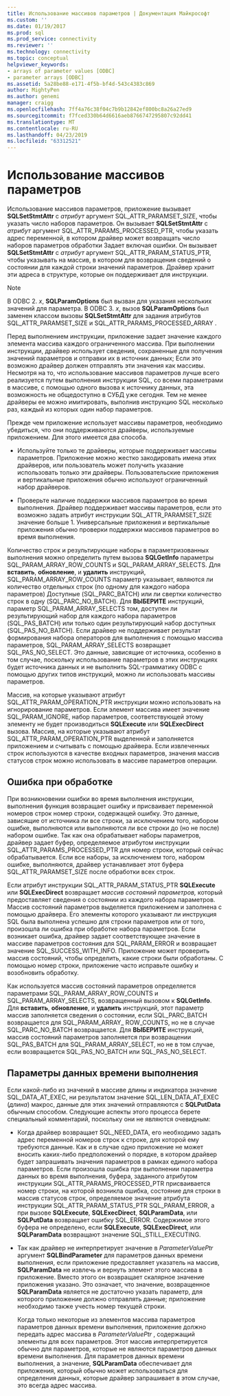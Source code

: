 ```yaml
---
title: Использование массивов параметров | Документация Майкрософт
ms.custom: ''
ms.date: 01/19/2017
ms.prod: sql
ms.prod_service: connectivity
ms.reviewer: ''
ms.technology: connectivity
ms.topic: conceptual
helpviewer_keywords:
- arrays of parameter values [ODBC]
- parameter arrays [ODBC]
ms.assetid: 5a28be88-e171-4f5b-bf4d-543c4383c869
author: MightyPen
ms.author: genemi
manager: craigg
ms.openlocfilehash: 7ff4a76c38f04c7b9b12842ef800bc8a26a27ed9
ms.sourcegitcommit: f7fced330b64d6616aeb8766747295807c92dd41
ms.translationtype: MT
ms.contentlocale: ru-RU
ms.lasthandoff: 04/23/2019
ms.locfileid: "63312521"
---
```

# <a name="using-arrays-of-parameters"></a>Использование массивов параметров
Использование массивов параметров, приложение вызывает **SQLSetStmtAttr** с *атрибут* аргумент SQL_ATTR_PARAMSET_SIZE, чтобы указать число наборов параметров. Он вызывает **SQLSetStmtAttr** с *атрибут* аргумент SQL_ATTR_PARAMS_PROCESSED_PTR, чтобы указать адрес переменной, в котором драйвер может возвращать число наборов параметров обработки Задает включая ошибки. Он вызывает **SQLSetStmtAttr** с *атрибут* аргумент SQL_ATTR_PARAM_STATUS_PTR, чтобы указывать на массив, в котором для возвращения сведений о состоянии для каждой строки значений параметров. Драйвер хранит эти адреса в структуре, которые он поддерживает для инструкции.  
  
> [!NOTE]  
>  В ODBC 2. *x*, **SQLParamOptions** был вызван для указания нескольких значений для параметра. В ODBC 3. *x*, вызов **SQLParamOptions** был заменен классом вызовы **SQLSetStmtAttr** для задания атрибутов SQL_ATTR_PARAMSET_SIZE и SQL_ATTR_PARAMS_PROCESSED_ARRAY .  
  
 Перед выполнением инструкции, приложение задает значение каждого элемента массива каждого ограниченного массива. При выполнении инструкции, драйвер использует сведения, сохраненные для получения значений параметров и отправки их в источник данных; Если это возможно драйвер должен отправлять эти значения как массивы. Несмотря на то, что использование массивов параметров лучше всего реализуется путем выполнения инструкции SQL, со всеми параметрами в массиве, с помощью одного вызова к источнику данных, эта возможность не общедоступно в СУБД уже сегодня. Тем не менее драйверы ее можно имитировать, выполнив инструкцию SQL несколько раз, каждый из которых один набор параметров.  
  
 Прежде чем приложение использует массивы параметров, необходимо убедиться, что они поддерживаются драйверы, используемые приложением. Для этого имеется два способа.  
  
-   Используйте только те драйверы, которые поддерживает массивы параметров. Приложение можно жестко закодировать имена этих драйверов, или пользователь может получить указание использовать только эти драйверы. Пользовательские приложения и вертикальные приложения обычно используют ограниченный набор драйверов.  
  
-   Проверьте наличие поддержки массивов параметров во время выполнения. Драйвер поддерживает массивы параметров, если это возможно задать атрибут инструкции SQL_ATTR_PARAMSET_SIZE значение больше 1. Универсальные приложения и вертикальные приложения обычно проверки поддержки массивов параметров во время выполнения.  
  
 Количество строк и результирующие наборы в параметризованных выполнения можно определить путем вызова **SQLGetInfo** параметры SQL_PARAM_ARRAY_ROW_COUNTS и SQL_PARAM_ARRAY_SELECTS. Для **вставить**, **обновление**, и **удалить** инструкций, SQL_PARAM_ARRAY_ROW_COUNTS параметр указывает, являются ли количество отдельных строк (по одному для каждого набора параметров) Доступные (SQL_PARC_BATCH) или ли свертки количество строк в одну (SQL_PARC_NO_BATCH). Для **ВЫБЕРИТЕ** инструкций, параметр SQL_PARAM_ARRAY_SELECTS том, доступен ли результирующий набор для каждого набора параметров (SQL_PAS_BATCH) или только один результирующий набор доступных (SQL_PAS_NO_BATCH). Если драйвер не поддерживает результат формирования набора операторов для выполнения с помощью массива параметров, SQL_PARAM_ARRAY_SELECTS возвращает SQL_PAS_NO_SELECT. Это данные, зависящие от источника, особенно в том случае, поскольку использование параметров в этих инструкциях будет источника данных и не выполнить SQL-грамматику ODBC с помощью других типов инструкций, можно ли использовать массивы параметров.  
  
 Массив, на которые указывают атрибут SQL_ATTR_PARAM_OPERATION_PTR инструкции можно использовать на игнорирование параметров. Если элемент массива имеет значение SQL_PARAM_IGNORE, набор параметров, соответствующей этому элементу не будет производиться **SQLExecute** или **SQLExecDirect** вызова. Массив, на которые указывают атрибут SQL_ATTR_PARAM_OPERATION_PTR выделенной и заполняется приложением и считывать с помощью драйвера. Если извлеченных строк используются в качестве входных параметров, значения массив статусов строк можно использовать в массиве параметров операции.  
  
## <a name="error-processing"></a>Ошибка при обработке  
 При возникновении ошибки во время выполнения инструкции, выполнения функция возвращает ошибку и присваивает переменной номеров строк номер строки, содержащей ошибку. Это данные, зависящие от источника ли все строки, за исключением того, набором ошибке, выполняются или выполняются ли все строки до (но не после) набором ошибке. Так как она обрабатывает наборы параметров, драйвер задает буфер, определяемое атрибутом инструкции SQL_ATTR_PARAMS_PROCESSED_PTR для номер строки, который сейчас обрабатывается. Если все наборы, за исключением того, набором ошибке, выполняются, драйвер устанавливает этот буфера SQL_ATTR_PARAMSET_SIZE после обработки всех строк.  
  
 Если атрибут инструкции SQL_ATTR_PARAM_STATUS_PTR **SQLExecute** или **SQLExecDirect** возвращает *массив состояний параметров,* который предоставляет сведения о состоянии из каждого набора параметров. Массив состояний параметров выделяется приложением и заполнена с помощью драйвера. Его элементы которого указывают ли инструкция SQL была выполнена успешно для строки параметров или от того, произошла ли ошибка при обработке набора параметров. Если возникает ошибка, драйвер задает соответствующее значение в массиве параметров состояния для SQL_PARAM_ERROR и возвращает значение SQL_SUCCESS_WITH_INFO. Приложение может проверить массив состояний, чтобы определить, какие строки были обработаны. С помощью номер строки, приложение часто исправьте ошибку и возобновить обработку.  
  
 Как используется массив состояний параметров определяется параметрами SQL_PARAM_ARRAY_ROW_COUNTS и SQL_PARAM_ARRAY_SELECTS, возвращенный вызовом к **SQLGetInfo**. Для **вставить**, **обновление**, и **удалить** инструкций, этот параметр массив заполняется сведения о состоянии, если SQL_PARC_BATCH возвращается для SQL_PARAM_ARRAY_ ROW_COUNTS, но не в случае SQL_PARC_NO_BATCH возвращается. Для **ВЫБЕРИТЕ** инструкций, массив состояний параметров заполняется при возвращении SQL_PAS_BATCH для SQL_PARAM_ARRAY_SELECT, но не в том случае, если возвращается SQL_PAS_NO_BATCH или SQL_PAS_NO_SELECT.  
  
## <a name="data-at-execution-parameters"></a>Параметры данных времени выполнения  
 Если какой-либо из значений в массиве длины и индикатора значение SQL_DATA_AT_EXEC, ни результатом значение SQL_LEN_DATA_AT_EXEC (*длина*) макрос, данные для этих значений отправляются с **SQLPutData** обычным способом. Следующие аспекты этого процесса берете специальный комментарий, поскольку они не являются очевидным:  
  
-   Когда драйвер возвращает SQL_NEED_DATA, его необходимо задать адрес переменной номеров строк к строке, для которой ему требуются данные. Как и в случае одно приложение не может вносить каких-либо предположений о порядке, в котором драйвер будет запрашивать значения параметров в рамках единого набора параметров. Если произошла ошибка при выполнении параметра данных во время выполнения, буфера, заданного атрибутом инструкции SQL_ATTR_PARAMS_PROCESSED_PTR присваивается номер строки, на которой возникла ошибка, состояние для строки в массив статусов строк, определяемое значение атрибута инструкции SQL_ATTR_PARAM_STATUS_PTR SQL_PARAM_ERROR, а при вызове **SQLExecute**, **SQLExecDirect**, **SQLParamData**, или  **SQLPutData** возвращает ошибку SQL_ERROR. Содержимое этого буфера не определено, если **SQLExecute**, **SQLExecDirect**, или **SQLParamData** возвращают значение SQL_STILL_EXECUTING.  
  
-   Так как драйвер не интерпретирует значение в *ParameterValuePtr* аргумент **SQLBindParameter** для параметров данных времени выполнения, если приложение предоставляет указатель на массив,  **SQLParamData** не извлечь и вернуть элемент этого массива в приложение. Вместо этого он возвращает скалярное значение приложения указано. Это означает, что значение, возвращенное **SQLParamData** является не достаточно указать параметр, для которого приложение должно отправлять данные; приложение необходимо также учесть номер текущей строки.  
  
     Когда только некоторые из элементов массива параметров параметров данных времени выполнения, приложение должно передать адрес массива в *ParameterValuePtr* , содержащий элементы для всех параметров. Этот массив интерпретируется обычно для параметров, которые не являются параметров данных времени выполнения. Для параметров данных времени выполнения, а значение, **SQLParamData** обеспечивает для приложения, который обычно может использоваться для определения данных, которые драйвер запрашивает в этом случае, это всегда адрес массива.
